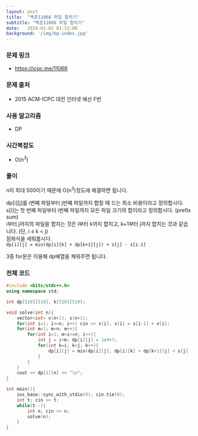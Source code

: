 ```yaml
---
layout: post
title:  "백준11066 파일 합치기"
subtitle: "백준11066 파일 합치기"
date:   2018-01-02 01:32:00
background: '/img/bg-index.jpg'
---
```


### 문제 링크
* https://icpc.me/11066

### 문제 출처
* 2015 ACM-ICPC 대전 인터넷 예선 F번

### 사용 알고리즘
* DP

### 시간복잡도
* O(n<sup>3</sup>)

### 풀이
n이 최대 500이기 때문에 O(n<sup>3</sup>)정도에 해결하면 됩니다.

dp[i][j]를 i번째 파일부터 j번째 파일까지 합칠 때 드는 최소 비용이라고 정의합시다.<br>
s[i]는 첫 번째 파일부터 i번째 파일까지 모든 파일 크기의 합이라고 정의합시다. (prefix sum)<br>
i부터 j까지의 파일을 합치는 것은 i부터 k까지 합치고, k+1부터 j까지 합치는 것과 같습니다. (단, i ≤ k &lt; j)<br>
점화식을 세워봅시다.<br>
`dp[i][j] = min(dp[i][k] + dp[k+1][j]) + s[j] - s[i-1]`<br>

3중 for문은 이용해 dp배열을 채워주면 됩니다.

### 전체 코드
```cpp
#include <bits/stdc++.h>
using namespace std;

int dp[510][510], k[510][510];

void solve(int n){
	vector<int> v(n+1), s(n+1);
	for(int i=1; i<=n; i++) cin >> v[i], s[i] = s[i-1] + v[i];
	for(int m=1; m<n; m++){
		for(int i=1; m+i<=n; i++){
			int j = i+m; dp[i][j] = 1e9+7;
			for(int k=i; k<j; k++){
				dp[i][j] = min(dp[i][j], dp[i][k] + dp[k+1][j] + s[j] - s[i-1]);
			}
		}
	}
	cout << dp[1][n] << "\n";
}

int main(){
	ios_base::sync_with_stdio(0); cin.tie(0);
	int t; cin >> t;
	while(t--){
		int n; cin >> n;
		solve(n);
	}
}
```
